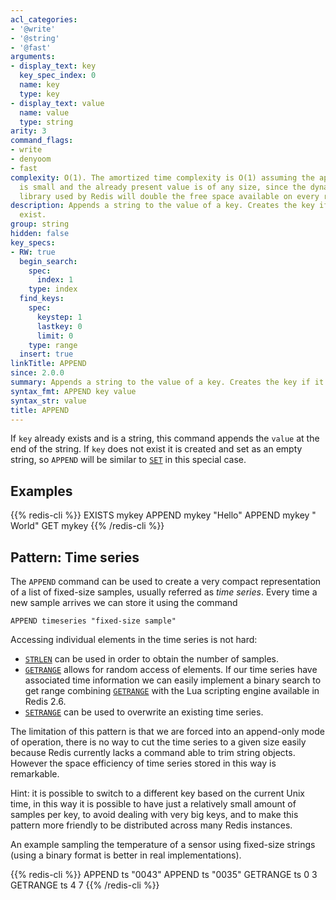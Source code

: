 ```yaml
---
acl_categories:
- '@write'
- '@string'
- '@fast'
arguments:
- display_text: key
  key_spec_index: 0
  name: key
  type: key
- display_text: value
  name: value
  type: string
arity: 3
command_flags:
- write
- denyoom
- fast
complexity: O(1). The amortized time complexity is O(1) assuming the appended value
  is small and the already present value is of any size, since the dynamic string
  library used by Redis will double the free space available on every reallocation.
description: Appends a string to the value of a key. Creates the key if it doesn't
  exist.
group: string
hidden: false
key_specs:
- RW: true
  begin_search:
    spec:
      index: 1
    type: index
  find_keys:
    spec:
      keystep: 1
      lastkey: 0
      limit: 0
    type: range
  insert: true
linkTitle: APPEND
since: 2.0.0
summary: Appends a string to the value of a key. Creates the key if it doesn't exist.
syntax_fmt: APPEND key value
syntax_str: value
title: APPEND
---
```

If `key` already exists and is a string, this command appends the `value` at the
end of the string.
If `key` does not exist it is created and set as an empty string, so `APPEND`
will be similar to [`SET`](/commands/set) in this special case.

## Examples

{{% redis-cli %}}
EXISTS mykey
APPEND mykey "Hello"
APPEND mykey " World"
GET mykey
{{% /redis-cli %}}


## Pattern: Time series

The `APPEND` command can be used to create a very compact representation of a
list of fixed-size samples, usually referred as _time series_.
Every time a new sample arrives we can store it using the command

```
APPEND timeseries "fixed-size sample"
```

Accessing individual elements in the time series is not hard:

* [`STRLEN`](/commands/strlen) can be used in order to obtain the number of samples.
* [`GETRANGE`](/commands/getrange) allows for random access of elements.
  If our time series have associated time information we can easily implement
  a binary search to get range combining [`GETRANGE`](/commands/getrange) with the Lua scripting
  engine available in Redis 2.6.
* [`SETRANGE`](/commands/setrange) can be used to overwrite an existing time series.

The limitation of this pattern is that we are forced into an append-only mode
of operation, there is no way to cut the time series to a given size easily
because Redis currently lacks a command able to trim string objects.
However the space efficiency of time series stored in this way is remarkable.

Hint: it is possible to switch to a different key based on the current Unix
time, in this way it is possible to have just a relatively small amount of
samples per key, to avoid dealing with very big keys, and to make this pattern
more friendly to be distributed across many Redis instances.

An example sampling the temperature of a sensor using fixed-size strings (using
a binary format is better in real implementations).

{{% redis-cli %}}
APPEND ts "0043"
APPEND ts "0035"
GETRANGE ts 0 3
GETRANGE ts 4 7
{{% /redis-cli %}}

